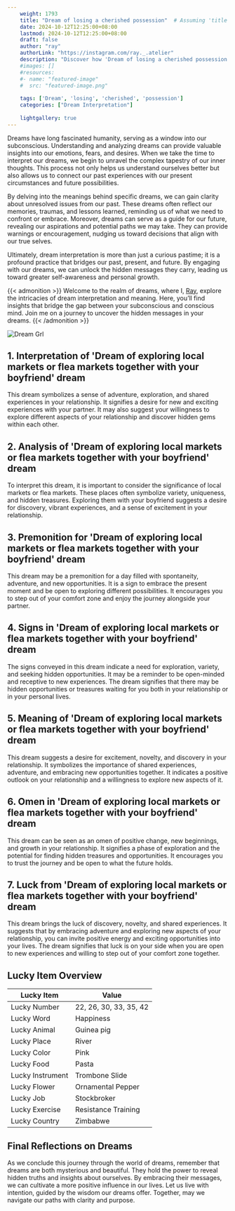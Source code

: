 ```yaml
---
    weight: 1793
    title: "Dream of losing a cherished possession"  # Assuming 'title' column exists
    date: 2024-10-12T12:25:00+08:00
    lastmod: 2024-10-12T12:25:00+08:00
    draft: false
    author: "ray"
    authorLink: "https://instagram.com/ray._.atelier"
    description: "Discover how 'Dream of losing a cherished possession' can interpret your future and uncover its significant meanings in your life."
    #images: []
    #resources:
    #- name: "featured-image"
    #  src: "featured-image.png"
    
    tags: ['Dream', 'losing', 'cherished', 'possession']
    categories: ["Dream Interpretation"]
    
    lightgallery: true
---
```

    
Dreams have long fascinated humanity, serving as a window into our subconscious. Understanding and analyzing dreams can provide valuable insights into our emotions, fears, and desires. When we take the time to interpret our dreams, we begin to unravel the complex tapestry of our inner thoughts. This process not only helps us understand ourselves better but also allows us to connect our past experiences with our present circumstances and future possibilities.

By delving into the meanings behind specific dreams, we can gain clarity about unresolved issues from our past. These dreams often reflect our memories, traumas, and lessons learned, reminding us of what we need to confront or embrace. Moreover, dreams can serve as a guide for our future, revealing our aspirations and potential paths we may take. They can provide warnings or encouragement, nudging us toward decisions that align with our true selves.

Ultimately, dream interpretation is more than just a curious pastime; it is a profound practice that bridges our past, present, and future. By engaging with our dreams, we can unlock the hidden messages they carry, leading us toward greater self-awareness and personal growth.

{{< admonition >}}
Welcome to the realm of dreams, where I, [Ray](https://instagram.com/ray._.atelier), explore the intricacies of dream interpretation and meaning. Here, you’ll find insights that bridge the gap between your subconscious and conscious mind. Join me on a journey to uncover the hidden messages in your dreams.
{{< /admonition >}}

![Dream Grl](https://cdn.pixabay.com/photo/2017/11/02/03/35/gothic-2910057_1280.jpg "Dream Grl")

## 1. Interpretation of 'Dream of exploring local markets or flea markets together with your boyfriend' dream
 This dream symbolizes a sense of adventure, exploration, and shared experiences in your relationship. It signifies a desire for new and exciting experiences with your partner. It may also suggest your willingness to explore different aspects of your relationship and discover hidden gems within each other.

## 2. Analysis of 'Dream of exploring local markets or flea markets together with your boyfriend' dream
 To interpret this dream, it is important to consider the significance of local markets or flea markets. These places often symbolize variety, uniqueness, and hidden treasures. Exploring them with your boyfriend suggests a desire for discovery, vibrant experiences, and a sense of excitement in your relationship.

## 3. Premonition for 'Dream of exploring local markets or flea markets together with your boyfriend' dream
 This dream may be a premonition for a day filled with spontaneity, adventure, and new opportunities. It is a sign to embrace the present moment and be open to exploring different possibilities. It encourages you to step out of your comfort zone and enjoy the journey alongside your partner.

## 4. Signs in 'Dream of exploring local markets or flea markets together with your boyfriend' dream
 The signs conveyed in this dream indicate a need for exploration, variety, and seeking hidden opportunities. It may be a reminder to be open-minded and receptive to new experiences. The dream signifies that there may be hidden opportunities or treasures waiting for you both in your relationship or in your personal lives.

## 5. Meaning of 'Dream of exploring local markets or flea markets together with your boyfriend' dream
 This dream suggests a desire for excitement, novelty, and discovery in your relationship. It symbolizes the importance of shared experiences, adventure, and embracing new opportunities together. It indicates a positive outlook on your relationship and a willingness to explore new aspects of it.

## 6. Omen in 'Dream of exploring local markets or flea markets together with your boyfriend' dream
 This dream can be seen as an omen of positive change, new beginnings, and growth in your relationship. It signifies a phase of exploration and the potential for finding hidden treasures and opportunities. It encourages you to trust the journey and be open to what the future holds.

## 7. Luck from 'Dream of exploring local markets or flea markets together with your boyfriend' dream
 This dream brings the luck of discovery, novelty, and shared experiences. It suggests that by embracing adventure and exploring new aspects of your relationship, you can invite positive energy and exciting opportunities into your lives. The dream signifies that luck is on your side when you are open to new experiences and willing to step out of your comfort zone together.

## Lucky Item Overview
| Lucky Item          | Value              |
|---------------|--------------------|
| Lucky Number        | 22, 26, 30, 33, 35, 42  |
| Lucky Word          | Happiness |
| Lucky Animal        | Guinea pig |
| Lucky Place         | River     |
| Lucky Color         | Pink     |
| Lucky Food          | Pasta      |
| Lucky Instrument    | Trombone Slide |
| Lucky Flower        | Ornamental Pepper    |
| Lucky Job           | Stockbroker       |
| Lucky Exercise      | Resistance Training  |
| Lucky Country       | Zimbabwe    |


##  Final Reflections on Dreams

As we conclude this journey through the world of dreams, remember that dreams are both mysterious and beautiful. They hold the power to reveal hidden truths and insights about ourselves. By embracing their messages, we can cultivate a more positive influence in our lives. Let us live with intention, guided by the wisdom our dreams offer. Together, may we navigate our paths with clarity and purpose.
